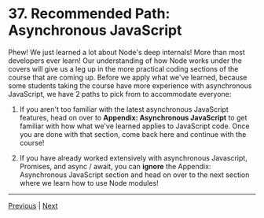 # 37. Recommended Path: Asynchronous JavaScript

Phew! We just learned a lot about Node's deep internals! More than most developers ever learn! Our understanding of how Node works under the covers will give us a leg up in the more practical coding sections of the course that are coming up. Before we apply what we've learned, because some students taking the course have more experience with asynchronous JavaScript, we have 2 paths to pick from to accommodate everyone:

1. If you aren't too familiar with the latest asynchronous JavaScript features, head on over to **Appendix: Asynchronous JavaScript** to get familiar with how what we've learned applies to JavaScript code. Once you are done with that section, come back here and continue with the course!

2. If you have already worked extensively with asynchronous Javascript, Promises, and async / await, you can **ignore** the Appendix: Asynchronous JavaScript section and head on over to the next section where we learn how to use Node modules!

---

[Previous](./36_The-Node-Event-Emitter.md) | [Next]()